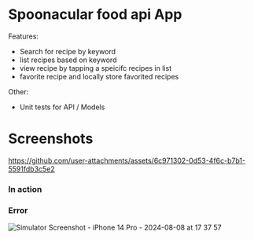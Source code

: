 # Spoonacular food api App

Features:

- Search for recipe by keyword
- list recipes based on keyword
- view recipe by tapping a speicifc recipes in list
- favorite recipe and locally store favorited recipes


Other:
- Unit tests for API / Models

# Screenshots


https://github.com/user-attachments/assets/6c971302-0d53-4f6c-b7b1-5591fdb3c5e2


### In action



### Error

![Simulator Screenshot - iPhone 14 Pro - 2024-08-08 at 17 37 57](https://github.com/user-attachments/assets/6d4fc828-8ed2-4b52-92f9-743f4121cce9)
